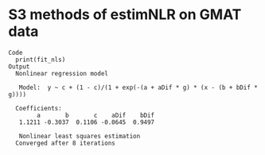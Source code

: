 # S3 methods of estimNLR on GMAT data

    Code
      print(fit_nls)
    Output
      Nonlinear regression model 
      
       Model:  y ~ c + (1 - c)/(1 + exp(-(a + aDif * g) * (x - (b + bDif * g)))) 
      
      Coefficients:
            a       b       c    aDif    bDif 
       1.1211 -0.3037  0.1106 -0.0645  0.9497 
      
       Nonlinear least squares estimation 
      Converged after 8 iterations

